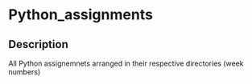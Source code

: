 # Python_assignments

## Description
All Python assignemnets arranged in their respective directories (week numbers)
